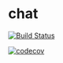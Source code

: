 # chat

[![Build Status](https://travis-ci.org/GleyzermanSvetlana/chat.svg?branch=master)](https://travis-ci.org/GleyzermanSvetlana/chat)

[![codecov](https://codecov.io/gh/GleyzermanSvetlana/chat/branch/master/graph/badge.svg)](https://codecov.io/gh/GleyzermanSvetlana/chat)
